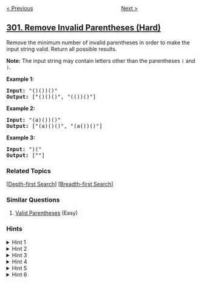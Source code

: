 <!--|This file generated by command(leetcode description); DO NOT EDIT.    |-->
<!--+----------------------------------------------------------------------+-->
<!--|@author    openset <openset.wang@gmail.com>                           |-->
<!--|@link      https://github.com/openset                                 |-->
<!--|@home      https://github.com/openset/leetcode                        |-->
<!--+----------------------------------------------------------------------+-->

[< Previous](../longest-increasing-subsequence "Longest Increasing Subsequence")
　　　　　　　　　　　　　　　　
[Next >](../smallest-rectangle-enclosing-black-pixels "Smallest Rectangle Enclosing Black Pixels")

## [301. Remove Invalid Parentheses (Hard)](https://leetcode.com/problems/remove-invalid-parentheses "删除无效的括号")

<p>Remove the minimum number of invalid parentheses in order to make the input string valid. Return all possible results.</p>

<p><strong>Note:</strong>&nbsp;The input string may contain letters other than the parentheses <code>(</code> and <code>)</code>.</p>

<p><b>Example 1:</b></p>

<pre>
<b>Input:</b> &quot;()())()&quot;
<b>Output:</b> [&quot;()()()&quot;, &quot;(())()&quot;]
</pre>

<p><b>Example 2:</b></p>

<pre>
<b>Input:</b> &quot;(a)())()&quot;
<b>Output:</b> [&quot;(a)()()&quot;, &quot;(a())()&quot;]
</pre>

<p><b>Example 3:</b></p>

<pre>
<b>Input:</b> &quot;)(&quot;
<b>Output: </b>[&quot;&quot;]
</pre>

### Related Topics
  [[Depth-first Search](../../tag/depth-first-search/README.md)]
  [[Breadth-first Search](../../tag/breadth-first-search/README.md)]

### Similar Questions
  1. [Valid Parentheses](../valid-parentheses) (Easy)

### Hints
<details>
<summary>Hint 1</summary>
Since we don't know which of the brackets can possibly be removed, we try out all the options!
</details>

<details>
<summary>Hint 2</summary>
We can use recursion to try out all possibilities for the given expression. For each of the brackets, we have 2 options:

<ol>
<li> We keep the bracket and add it to the expression that we are building on the fly during recursion.</li>
<li> OR, we can discard the bracket and move on.
</ol>
</details>

<details>
<summary>Hint 3</summary>
The one thing all these valid expressions have in common is that they will all be of the same length i.e. as compared to the original expression, all of these expressions will have the same number of characters removed. 

Can we somehow find the number of misplaced parentheses and use it in our solution?
</details>

<details>
<summary>Hint 4</summary>
The one thing all these valid expressions have in common is that they will all be of the same length i.e. as compared to the original expression, all of these expressions will have the same number of characters removed. 

Can we somehow find the number of misplaced parentheses and use it in our solution?
</details>

<details>
<summary>Hint 5</summary>
For every left parenthesis, we should have a corresponding right parenthesis. We can make use of two counters which keep track of misplaced left and right parenthesis and in one iteration we can find out these two values. 

<pre>
0 1 2 3 4 5 6 7
( ) ) ) ( ( ( )  
i = 0, left = 1, right = 0
i = 1, left = 0, right = 0
i = 2, left = 0, right = 1
i = 3, left = 0, right = 2
i = 4, left = 1, right = 2
i = 5, left = 2, right = 2
i = 6, left = 3, right = 2
i = 7, left = 2, right = 2
</pre>

We have 2 misplaced left and 2 misplaced right parentheses.
</details>

<details>
<summary>Hint 6</summary>
We found out that the exact number of left and right parenthesis that has to be removed to get a valid expression. So, e.g. in a 1000 parentheses string, if there are 2 misplaced left and 2 misplaced right parentheses, after we are done discarding 2 left and 2 right parentheses, we will have only one option per remaining character in the expression i.e. to consider them. We can't discard them.
</details>
